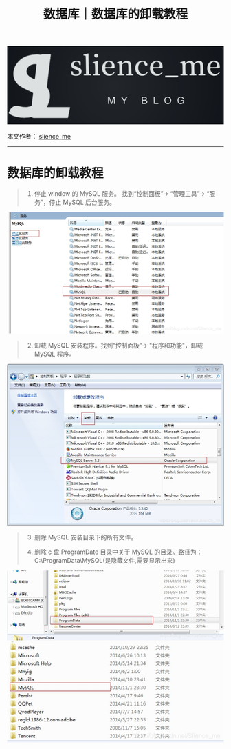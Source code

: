 ﻿---
layout: post
title: 数据库｜数据库的卸载教程
categories: [数据库]
description: 数据库的卸载教程
keywords: 数据库
mermaid: false
sequence: false
flow: false
mathjax: false
mindmap: false
mindmap2: false
---

![img](/images/posts/logo_slienceme3.png)

本文作者： [slience_me](https://slienceme.cn/)

---

# 数据库的卸载教程

> 1.  停止 window 的 MySQL 服务。 找到“控制面板”-> “管理工具”-> “服务”，停止 MySQL 后台服务。

![Alt Text](/images/posts/20210129164838422.png)

> 2.  卸载 MySQL 安装程序。找到“控制面板”-> "程序和功能"，卸载 MySQL 程序。

![Alt Text](/images/posts/2021012916484942.png)

> 3.  删除 MySQL 安装目录下的所有文件。
> 
> 4.  删除 c 盘 ProgramDate 目录中关于 MySQL 的目录。路径为：C:\ProgramData\MySQL(是隐藏文件,需要显示出来)

![Alt Text](/images/posts/2021012916493876.png)
![Alt Text](/images/posts/20210129164957942.png)

